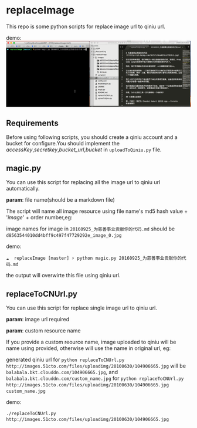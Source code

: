# replaceImage

This repo is some python scripts for replace image url to qiniu url.

demo:
![](https://raw.githubusercontent.com/jhonny-me/replaceImage/master/demo/demo.gif)

## Requirements

Before using following scripts, you should create a qiniu account and a bucket for configure.You should implement the *accessKey*,*secretkey*,*bucket_url*,*bucket* in ```uploadToQiniu.py``` file.

## magic.py

You can use this script for replacing all the image url to qiniu url automatically.

**param**: file name(should be a markdown file)

The script will name all image resource using file name's md5 hash value + '_image_' + order number,eg:

image names for image in ```20160925_为慈善事业贡献你的代码.md``` should be ```d8563544010dd4bff9c497f47729292e_image_0.jpg``` 

demo:

```
☁  replaceImage [master] ⚡ python magic.py 20160925_为慈善事业贡献你的代码.md
```

the output will overwirte this file using qiniu url.

## replaceToCNUrl.py

You can use this script for replace single image url to qiniu url.

**param**: image url required

**param**: custom resource name

If you provide a custom reource name, image uploaded to qiniu will be name using provided, otherwise will use the name in original url, eg:

generated qiniu url for ```python replaceToCNUrl.py http://images.51cto.com/files/uploadimg/20100630/104906665.jpg``` will be ```balabala.bkt.clouddn.com/104906665.jpg```, and ```balabala.bkt.clouddn.com/custom_name.jpg``` for ```python replaceToCNUrl.py http://images.51cto.com/files/uploadimg/20100630/104906665.jpg custom_name.jpg```

demo:

```
./replaceToCNUrl.py http://images.51cto.com/files/uploadimg/20100630/104906665.jpg
```
